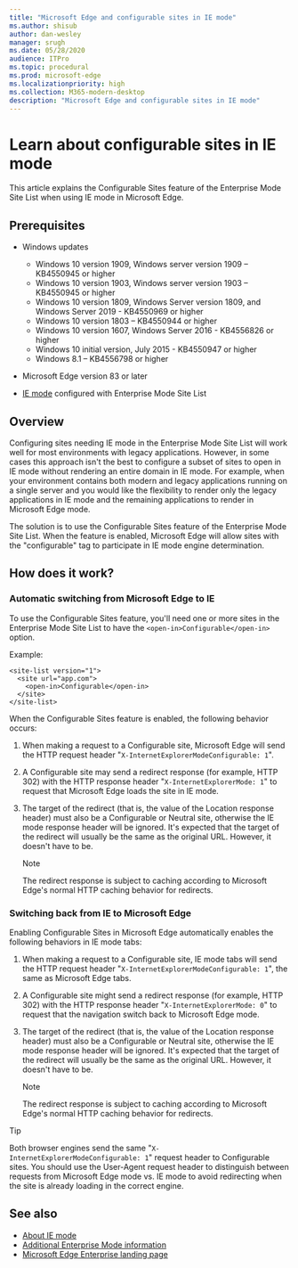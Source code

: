 ```yaml
---
title: "Microsoft Edge and configurable sites in IE mode"
ms.author: shisub
author: dan-wesley
manager: srugh
ms.date: 05/28/2020
audience: ITPro
ms.topic: procedural
ms.prod: microsoft-edge
ms.localizationpriority: high
ms.collection: M365-modern-desktop
description: "Microsoft Edge and configurable sites in IE mode"
---
```


# Learn about configurable sites in IE mode

This article explains the Configurable Sites feature of the Enterprise Mode Site List when using IE mode in Microsoft Edge.

## Prerequisites

- Windows updates

  - Windows 10 version 1909, Windows server version 1909 – KB4550945  or higher
  - Windows 10 version 1903, Windows server version 1903 – KB4550945  or higher
  - Windows 10 version 1809, Windows Server version 1809, and Windows Server 2019 - KB4550969 or higher
  - Windows 10 version 1803 – KB4550944 or higher
  - Windows 10 version 1607, Windows Server 2016 - KB4556826 or higher
  - Windows 10 initial version, July 2015 - KB4550947 or higher
  - Windows 8.1 – KB4556798 or higher

- Microsoft Edge version 83 or later
- [IE mode](https://aka.ms/iemodeonedge) configured with Enterprise Mode Site List

## Overview

Configuring sites needing IE mode in the Enterprise Mode Site List will work well for most environments with legacy applications. However, in some cases this approach isn't the best to configure a subset of sites to open in IE mode without rendering an entire domain in IE mode. For example, when your environment contains both modern and legacy applications running on a single server and you would like the flexibility to render only the legacy applications in IE mode and the remaining applications to render in Microsoft Edge mode.

The solution is to use the Configurable Sites feature of the Enterprise Mode Site List. When the feature is enabled, Microsoft Edge will allow sites with the "configurable" tag to participate in IE mode engine determination.

## How does it work?

### Automatic switching from Microsoft Edge to IE

To use the Configurable Sites feature, you'll need one or more sites in the Enterprise Mode Site List to have the `<open-in>Configurable</open-in>` option.

Example:

```
<site-list version="1">
  <site url="app.com">
    <open-in>Configurable</open-in>
  </site>
</site-list>
```

When the Configurable Sites feature is enabled, the following behavior occurs:

1. When making a request to a Configurable site, Microsoft Edge will send the HTTP request header "`X-InternetExplorerModeConfigurable: 1`".
2. A Configurable site may send a redirect response (for example, HTTP 302) with the HTTP response header "`X-InternetExplorerMode: 1`" to request that Microsoft Edge loads the site in IE mode.
3. The target of the redirect (that is, the value of the Location response header) must also be a Configurable or Neutral site, otherwise the IE mode response header will be ignored. It's expected that the target of the redirect will usually be the same as the original URL. However, it doesn't have to be.

   > [!NOTE]
   > The redirect response is subject to caching according to Microsoft Edge's normal HTTP caching behavior for redirects.

### Switching back from IE to Microsoft Edge

Enabling Configurable Sites in Microsoft Edge automatically enables the following behaviors in IE mode tabs:

1. When making a request to a Configurable site, IE mode tabs will send the HTTP request header "`X-InternetExplorerModeConfigurable: 1`", the same as Microsoft Edge tabs.
2. A Configurable site might send a redirect response (for example, HTTP 302) with the HTTP response header "`X-InternetExplorerMode: 0`" to request that the navigation switch back to Microsoft Edge mode.
3. The target of the redirect (that is, the value of the Location response header) must also be a Configurable or Neutral site, otherwise the IE mode response header will be ignored. It's expected that the target of the redirect will usually be the same as the original URL. However, it doesn't have to be.

   > [!NOTE]
   > The redirect response is subject to caching according to Microsoft Edge's normal HTTP caching behavior for redirects.

> [!TIP]
> Both browser engines send the same "`X-InternetExplorerModeConfigurable: 1`" request header to Configurable sites. You should use the User-Agent request header to distinguish between requests from Microsoft Edge mode vs. IE mode to avoid redirecting when the site is already loading in the correct engine.

## See also

- [About IE mode](https://docs.microsoft.com/deployedge/edge-ie-mode)
- [Additional Enterprise Mode information](https://docs.microsoft.com/internet-explorer/ie11-deploy-guide/enterprise-mode-overview-for-ie11)
- [Microsoft Edge Enterprise landing page](https://aka.ms/EdgeEnterprise)